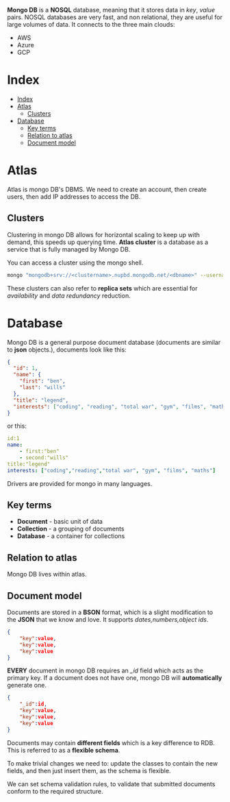 **Mongo DB** is a **NOSQL** database, meaning that it stores data in _key_, _value_ pairs. NOSQL databases are very fast, and non relational, they are useful for large volumes of data. It connects to the three main clouds:

- AWS
- Azure
- GCP

# Index

- [Index](#index)
- [Atlas](#atlas)
	- [Clusters](#clusters)
- [Database](#database)
	- [Key terms](#key-terms)
	- [Relation to atlas](#relation-to-atlas)
	- [Document model](#document-model)

# Atlas

Atlas is mongo DB's DBMS. We need to create an account, then create users, then add IP addresses to access the DB.

## Clusters

Clustering in mongo DB allows for horizontal scaling to keep up with demand, this speeds up querying time. **Atlas cluster** is a database as a service that is fully managed by Mongo DB.

You can access a cluster using the mongo shell.

```sh
mongo "mongodb+srv://<clustername>.nupbd.mongodb.net/<dbname>" --username <username>
```

These clusters can also refer to **replica sets** which are essential for _availability_ and _data redundancy_ reduction.

# Database

Mongo DB is a general purpose document database (documents are similar to **json** objects.), documents look like this:

```json
{
  "id": 1,
  "name": {
    "first": "ben",
    "last": "wills"
  },
  "title": "legend",
  "interests": ["coding", "reading", "total war", "gym", "films", "maths"]
}
```

or this:

```yml
id:1
name:
	- first:"ben"
	- second:"wills"
title:"legend"
interests: ["coding","reading","total war", "gym", "films", "maths"]
```

Drivers are provided for mongo in many languages.

## Key terms

- **Document** - basic unit of data
- **Collection** - a grouping of documents
- **Database** - a container for collections

## Relation to atlas

Mongo DB lives within atlas.

## Document model

Documents are stored in a **BSON** format, which is a slight modification to the **JSON** that we know and love. It supports _dates,numbers,object ids_.

```json
{
	"key":value,
	"key":value,
	"key":value
}
```

**EVERY** document in mongo DB requires an _\_id_ field which acts as the primary key. If a document does not have one, mongo DB will **automatically** generate one.

```json
{
	"_id":id,
	"key":value,
	"key":value,
	"key":value
}
```

Documents may contain **different fields** which is a key difference to RDB. This is referred to as a **flexible schema**.

To make trivial changes we need to: update the classes to contain the new fields, and then just insert them, as the schema is flexible.

We can set schema validation rules, to validate that submitted documents conform to the required structure.
